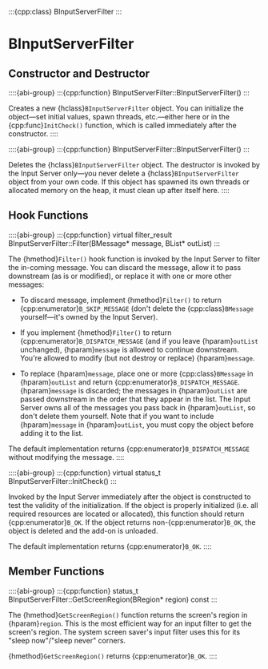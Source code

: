 :::{cpp:class} BInputServerFilter
:::

# BInputServerFilter

## Constructor and Destructor

::::{abi-group}
:::{cpp:function} BInputServerFilter::BInputServerFilter()
:::

Creates a new {hclass}`BInputServerFilter` object. You can initialize the
object—set initial values, spawn threads, etc.—either here or in the
{cpp:func}`InitCheck()` function, which is called immediately after the
constructor.
::::

::::{abi-group}
:::{cpp:function} BInputServerFilter::BInputServerFilter()
:::

Deletes the {hclass}`BInputServerFilter` object. The destructor is invoked
by the Input Server only—you never delete a {hclass}`BInputServerFilter`
object from your own code. If this object has spawned its own threads or
allocated memory on the heap, it must clean up after itself here.
::::

## Hook Functions

::::{abi-group}
:::{cpp:function} virtual filter_result BInputServerFilter::Filter(BMessage* message, BList* outList)
:::

The {hmethod}`Filter()` hook function is invoked by the Input Server to
filter the in-coming message. You can discard the message, allow it to pass
downstream (as is or modified), or replace it with one or more other
messages:

-   To discard message, implement {hmethod}`Filter()` to return
{cpp:enumerator}`B_SKIP_MESSAGE` (don't delete the {cpp:class}`BMessage`
yourself—it's owned by the Input Server).

-   If you implement {hmethod}`Filter()` to return
{cpp:enumerator}`B_DISPATCH_MESSAGE` (and if you leave {hparam}`outList`
unchanged), {hparam}`message` is allowed to continue downstream. You're
allowed to modify (but not destroy or replace) {hparam}`message`.

-   To replace {hparam}`message`, place one or more {cpp:class}`BMessage` in
{hparam}`outList` and return {cpp:enumerator}`B_DISPATCH_MESSAGE`.
{hparam}`message` is discarded; the messages in {hparam}`outList` are
passed downstream in the order that they appear in the list. The Input
Server owns all of the messages you pass back in {hparam}`outList`, so
don't delete them yourself. Note that if you want to include
{hparam}`message` in {hparam}`outList`, you must copy the object before
adding it to the list.

The default implementation returns {cpp:enumerator}`B_DISPATCH_MESSAGE`
without modifying the message.
::::

::::{abi-group}
:::{cpp:function} virtual status_t BInputServerFilter::InitCheck()
:::

Invoked by the Input Server immediately after the object is constructed to
test the validity of the initialization. If the object is properly
initialized (i.e. all required resources are located or allocated), this
function should return {cpp:enumerator}`B_OK`. If the object returns
non-{cpp:enumerator}`B_OK`, the object is deleted and the add-on is
unloaded.

The default implementation returns {cpp:enumerator}`B_OK`.
::::

## Member Functions

::::{abi-group}
:::{cpp:function} status_t BInputServerFilter::GetScreenRegion(BRegion* region) const
:::

The {hmethod}`GetScreenRegion()` function returns the screen's region in
{hparam}`region`. This is the most efficient way for an input filter to get
the screen's region. The system screen saver's input filter uses this for
its "sleep now"/"sleep never" corners.

{hmethod}`GetScreenRegion()` returns {cpp:enumerator}`B_OK`.
::::
